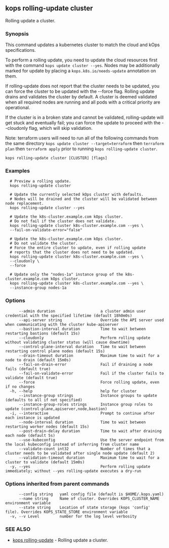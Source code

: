 
<!--- This file is automatically generated by make gen-cli-docs; changes should be made in the go CLI command code (under cmd/kops) -->

## kops rolling-update cluster

Rolling update a cluster.

### Synopsis

This command updates a kubernetes cluster to match the cloud and kOps specifications.

To perform a rolling update, you need to update the cloud resources first with the command
`kops update cluster --yes`. Nodes may be additionally marked for update by placing a
`kops.k8s.io/needs-update` annotation on them.

If rolling-update does not report that the cluster needs to be updated, you can force the cluster to be
updated with the --force flag.  Rolling update drains and validates the cluster by default.  A cluster is
deemed validated when all required nodes are running and all pods with a critical priority are operational.

If the cluster is in a broken state and cannot be validated, rolling-update will get stuck and eventually 
fail; you can force the update to proceed with the --cloudonly flag, which will skip validation.

Note: terraform users will need to run all of the following commands from the same directory
`kops update cluster --target=terraform` then `terraform plan` then
`terraform apply` prior to running `kops rolling-update cluster`.

```
kops rolling-update cluster [CLUSTER] [flags]
```

### Examples

```
  # Preview a rolling update.
  kops rolling-update cluster
  
  # Update the currently selected kOps cluster with defaults.
  # Nodes will be drained and the cluster will be validated between node replacement.
  kops rolling-update cluster --yes
  
  # Update the k8s-cluster.example.com kOps cluster.
  # Do not fail if the cluster does not validate.
  kops rolling-update cluster k8s-cluster.example.com --yes \
  --fail-on-validate-error="false"
  
  # Update the k8s-cluster.example.com kOps cluster.
  # Do not validate the cluster.
  # Force the entire cluster to update, even if rolling update
  # reports that the cluster does not need to be updated.
  kops rolling-update cluster k8s-cluster.example.com --yes \
  --cloudonly \
  --force
  
  # Update only the "nodes-1a" instance group of the k8s-cluster.example.com kOps cluster.
  kops rolling-update cluster k8s-cluster.example.com --yes \
  --instance-group nodes-1a
```

### Options

```
      --admin duration                    a cluster admin user credential with the specified lifetime (default 18h0m0s)
      --api-server string                 Override the API server used when communicating with the cluster kube-apiserver
      --bastion-interval duration         Time to wait between restarting bastions (default 15s)
      --cloudonly                         Perform rolling update without validating cluster status (will cause downtime)
      --control-plane-interval duration   Time to wait between restarting control plane nodes (default 15s)
      --drain-timeout duration            Maximum time to wait for a node to drain (default 15m0s)
      --fail-on-drain-error               Fail if draining a node fails (default true)
      --fail-on-validate-error            Fail if the cluster fails to validate (default true)
      --force                             Force rolling update, even if no changes
  -h, --help                              help for cluster
      --instance-group strings            Instance groups to update (defaults to all if not specified)
      --instance-group-roles strings      Instance group roles to update (control-plane,apiserver,node,bastion)
  -i, --interactive                       Prompt to continue after each instance is updated
      --node-interval duration            Time to wait between restarting worker nodes (default 15s)
      --post-drain-delay duration         Time to wait after draining each node (default 5s)
      --use-kubeconfig                    Use the server endpoint from the local kubeconfig instead of inferring from cluster name
      --validate-count int32              Number of times that a cluster needs to be validated after single node update (default 2)
      --validation-timeout duration       Maximum time to wait for a cluster to validate (default 15m0s)
  -y, --yes                               Perform rolling update immediately; without --yes rolling-update executes a dry-run
```

### Options inherited from parent commands

```
      --config string   yaml config file (default is $HOME/.kops.yaml)
      --name string     Name of cluster. Overrides KOPS_CLUSTER_NAME environment variable
      --state string    Location of state storage (kops 'config' file). Overrides KOPS_STATE_STORE environment variable
  -v, --v Level         number for the log level verbosity
```

### SEE ALSO

* [kops rolling-update](kops_rolling-update.md)	 - Rolling update a cluster.

